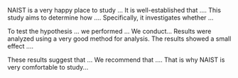 NAIST is a very happy place to study ...
It is well-established that .... This study aims to determine how .... Specifically, it investigates whether ... 


To test the hypothesis ... we performed ...
We conduct...
Results were analyzed using a very good method for analysis. The results showed a small effect .... 


These results suggest that ... We recommend that .... That is why NAIST is very comfortable to study...
